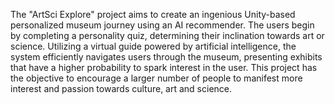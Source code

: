 The "ArtSci Explore" project aims to create an ingenious Unity-based personalized museum journey using an AI recommender. The users begin by completing a personality quiz, determining their inclination towards art or science. Utilizing a virtual guide powered by artificial intelligence, the system efficiently navigates users through the museum, presenting exhibits that have a higher probability to spark interest in the user. This project has the objective to encourage a larger number of people to manifest more interest and passion towards culture, art and science.

